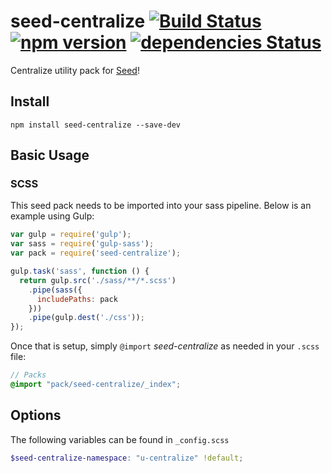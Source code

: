 # seed-centralize [![Build Status](https://travis-ci.org/helpscout/seed-centralize.svg?branch=master)](https://travis-ci.org/helpscout/seed-centralize) [![npm version](https://badge.fury.io/js/seed-centralize.svg)](https://badge.fury.io/js/seed-centralize) [![dependencies Status](https://david-dm.org/helpscout/seed-centralize/status.svg)](https://david-dm.org/helpscout/seed-centralize)

Centralize utility pack for [Seed](https://github.com/helpscout/seed)!

## Install
```
npm install seed-centralize --save-dev
```


## Basic Usage

### SCSS
This seed pack needs to be imported into your sass pipeline. Below is an example using Gulp:


```javascript
var gulp = require('gulp');
var sass = require('gulp-sass');
var pack = require('seed-centralize');

gulp.task('sass', function () {
  return gulp.src('./sass/**/*.scss')
    .pipe(sass({
      includePaths: pack
    }))
    .pipe(gulp.dest('./css'));
});
```

Once that is setup, simply `@import` *seed-centralize* as needed in your `.scss` file:

```scss
// Packs
@import "pack/seed-centralize/_index";
```

## Options

The following variables can be found in `_config.scss`

```scss
$seed-centralize-namespace: "u-centralize" !default;
```
